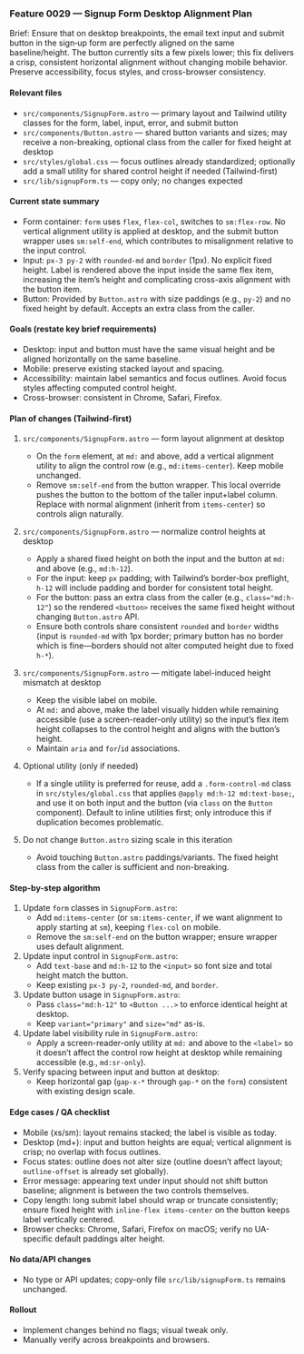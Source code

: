 ### Feature 0029 — Signup Form Desktop Alignment Plan

Brief: Ensure that on desktop breakpoints, the email text input and submit button in the sign‑up form are perfectly aligned on the same baseline/height. The button currently sits a few pixels lower; this fix delivers a crisp, consistent horizontal alignment without changing mobile behavior. Preserve accessibility, focus styles, and cross-browser consistency.

#### Relevant files
- `src/components/SignupForm.astro` — primary layout and Tailwind utility classes for the form, label, input, error, and submit button
- `src/components/Button.astro` — shared button variants and sizes; may receive a non-breaking, optional class from the caller for fixed height at desktop
- `src/styles/global.css` — focus outlines already standardized; optionally add a small utility for shared control height if needed (Tailwind-first)
- `src/lib/signupForm.ts` — copy only; no changes expected

#### Current state summary
- Form container: `form` uses `flex`, `flex-col`, switches to `sm:flex-row`. No vertical alignment utility is applied at desktop, and the submit button wrapper uses `sm:self-end`, which contributes to misalignment relative to the input control.
- Input: `px-3 py-2` with `rounded-md` and `border` (1px). No explicit fixed height. Label is rendered above the input inside the same flex item, increasing the item’s height and complicating cross-axis alignment with the button item.
- Button: Provided by `Button.astro` with size paddings (e.g., `py-2`) and no fixed height by default. Accepts an extra class from the caller.

#### Goals (restate key brief requirements)
- Desktop: input and button must have the same visual height and be aligned horizontally on the same baseline.
- Mobile: preserve existing stacked layout and spacing.
- Accessibility: maintain label semantics and focus outlines. Avoid focus styles affecting computed control height.
- Cross-browser: consistent in Chrome, Safari, Firefox.

#### Plan of changes (Tailwind-first)
1) `src/components/SignupForm.astro` — form layout alignment at desktop
   - On the `form` element, at `md:` and above, add a vertical alignment utility to align the control row (e.g., `md:items-center`). Keep mobile unchanged.
   - Remove `sm:self-end` from the button wrapper. This local override pushes the button to the bottom of the taller input+label column. Replace with normal alignment (inherit from `items-center`) so controls align naturally.

2) `src/components/SignupForm.astro` — normalize control heights at desktop
   - Apply a shared fixed height on both the input and the button at `md:` and above (e.g., `md:h-12`).
   - For the input: keep `px` padding; with Tailwind’s border-box preflight, `h-12` will include padding and border for consistent total height.
   - For the button: pass an extra class from the caller (e.g., `class="md:h-12"`) so the rendered `<button>` receives the same fixed height without changing `Button.astro` API.
   - Ensure both controls share consistent `rounded` and `border` widths (input is `rounded-md` with 1px border; primary button has no border which is fine—borders should not alter computed height due to fixed `h-*`).

3) `src/components/SignupForm.astro` — mitigate label-induced height mismatch at desktop
   - Keep the visible label on mobile.
   - At `md:` and above, make the label visually hidden while remaining accessible (use a screen-reader-only utility) so the input’s flex item height collapses to the control height and aligns with the button’s height.
   - Maintain `aria` and `for`/`id` associations.

4) Optional utility (only if needed)
   - If a single utility is preferred for reuse, add a `.form-control-md` class in `src/styles/global.css` that applies `@apply md:h-12 md:text-base;`, and use it on both input and the button (via `class` on the `Button` component). Default to inline utilities first; only introduce this if duplication becomes problematic.

5) Do not change `Button.astro` sizing scale in this iteration
   - Avoid touching `Button.astro` paddings/variants. The fixed height class from the caller is sufficient and non-breaking.

#### Step-by-step algorithm
1. Update `form` classes in `SignupForm.astro`:
   - Add `md:items-center` (or `sm:items-center`, if we want alignment to apply starting at `sm`), keeping `flex-col` on mobile.
   - Remove the `sm:self-end` on the button wrapper; ensure wrapper uses default alignment.
2. Update input control in `SignupForm.astro`:
   - Add `text-base` and `md:h-12` to the `<input>` so font size and total height match the button.
   - Keep existing `px-3 py-2`, `rounded-md`, and `border`.
3. Update button usage in `SignupForm.astro`:
   - Pass `class="md:h-12"` to `<Button ...>` to enforce identical height at desktop.
   - Keep `variant="primary"` and `size="md"` as-is.
4. Update label visibility rule in `SignupForm.astro`:
   - Apply a screen-reader-only utility at `md:` and above to the `<label>` so it doesn’t affect the control row height at desktop while remaining accessible (e.g., `md:sr-only`).
5. Verify spacing between input and button at desktop:
   - Keep horizontal gap (`gap-x-*` through `gap-*` on the `form`) consistent with existing design scale.

#### Edge cases / QA checklist
- Mobile (xs/sm): layout remains stacked; the label is visible as today.
- Desktop (md+): input and button heights are equal; vertical alignment is crisp; no overlap with focus outlines.
- Focus states: outline does not alter size (outline doesn’t affect layout; `outline-offset` is already set globally).
- Error message: appearing text under input should not shift button baseline; alignment is between the two controls themselves.
- Copy length: long submit label should wrap or truncate consistently; ensure fixed height with `inline-flex items-center` on the button keeps label vertically centered.
- Browser checks: Chrome, Safari, Firefox on macOS; verify no UA-specific default paddings alter height.

#### No data/API changes
- No type or API updates; copy-only file `src/lib/signupForm.ts` remains unchanged.

#### Rollout
- Implement changes behind no flags; visual tweak only.
- Manually verify across breakpoints and browsers.


